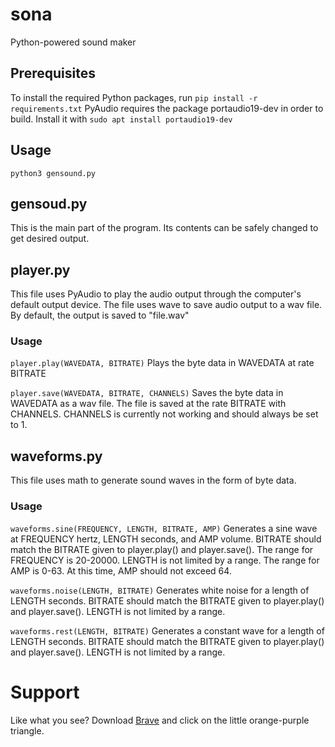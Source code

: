 # sona
Python-powered sound maker
## Prerequisites
To install the required Python packages, run
`pip install -r requirements.txt`
PyAudio requires the package portaudio19-dev in order to build. Install it with
`sudo apt install portaudio19-dev`

## Usage
`python3 gensound.py`

## gensoud.py
This is the main part of the program. Its contents can be safely changed to get desired output.

## player.py
This file uses PyAudio to play the audio output through the computer's default output device.
The file uses wave to save audio output to a wav file. By default, the output is saved to "file.wav"
### Usage
`player.play(WAVEDATA, BITRATE)`
Plays the byte data in WAVEDATA at rate BITRATE

`player.save(WAVEDATA, BITRATE, CHANNELS)`
Saves the byte data in WAVEDATA as a wav file. The file is saved at the rate BITRATE with CHANNELS.
CHANNELS is currently not working and should always be set to 1.

## waveforms.py
This file uses math to generate sound waves in the form of byte data.
### Usage
`waveforms.sine(FREQUENCY, LENGTH, BITRATE, AMP)`
Generates a sine wave at FREQUENCY hertz, LENGTH seconds, and AMP volume. BITRATE should match the BITRATE given to player.play() and player.save().
The range for FREQUENCY is 20-20000.
LENGTH is not limited by a range.
The range for AMP is 0-63. At this time, AMP should not exceed 64.

`waveforms.noise(LENGTH, BITRATE)`
Generates white noise for a length of LENGTH seconds. BITRATE should match the BITRATE given to player.play() and player.save().
LENGTH is not limited by a range.

`waveforms.rest(LENGTH, BITRATE)`
Generates a constant wave for a length of LENGTH seconds. BITRATE should match the BITRATE given to player.play() and player.save().
LENGTH is not limited by a range.

# Support
Like what you see? Download [Brave](https://brave.com/dro635) and click on the little orange-purple triangle.
